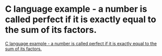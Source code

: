 # C language example - a number is called perfect if it is exactly equal to the sum of its factors.
[C language example - a number is called perfect if it is exactly equal to the sum of its factors.](https://aiwithcloud.com/2022/09/15/c_language_example___a_number_is_called_perfect_if_it_is_exactly_equal_to_the_sum_of_its_factors/)